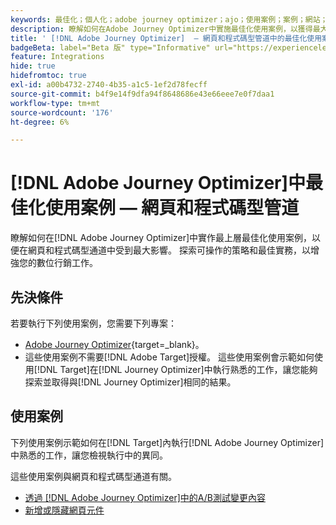 ```yaml
---
keywords: 最佳化；個人化；adobe journey optimizer；ajo；使用案例；案例；網站；程式碼型
description: 瞭解如何在Adobe Journey Optimizer中實施最佳化使用案例，以獲得最大的影響。
title: ' [!DNL Adobe Journey Optimizer]  — 網頁和程式碼型管道中的最佳化使用案例'
badgeBeta: label="Beta 版" type="Informative" url="https://experienceleague.adobe.com/docs/target/using/introduction/intro.html#beta newtab=true" tooltip=" [!DNL Adobe Target] 有哪些 Beta 版功能。"
feature: Integrations
hide: true
hidefromtoc: true
exl-id: a00b4732-2740-4b35-a1c5-1ef2d78fecff
source-git-commit: b4f9e14f9dfa94f8648686e43e66eee7e0f7daa1
workflow-type: tm+mt
source-wordcount: '176'
ht-degree: 6%

---
```


# [!DNL Adobe Journey Optimizer]中最佳化使用案例 — 網頁和程式碼型管道

瞭解如何在[!DNL Adobe Journey Optimizer]中實作最上層最佳化使用案例，以便在網頁和程式碼型通道中受到最大影響。 探索可操作的策略和最佳實務，以增強您的數位行銷工作。

## 先決條件

若要執行下列使用案例，您需要下列專案：

* [Adobe Journey Optimizer](https://experienceleague.adobe.com/en/docs/journey-optimizer/using/get-started/get-started){target=_blank}。
* 這些使用案例不需要[!DNL Adobe Target]授權。 這些使用案例會示範如何使用[!DNL Target]在[!DNL Journey Optimizer]中執行熟悉的工作，讓您能夠探索並取得與[!DNL Journey Optimizer]相同的結果。

## 使用案例

下列使用案例示範如何在[!DNL Target]內執行[!DNL Adobe Journey Optimizer]中熟悉的工作，讓您檢視執行中的異同。

這些使用案例與網頁和程式碼型通道有關。

* [透過 [!DNL Adobe Journey Optimizer]中的A/B測試變更內容](/help/main/c-integrating-target-with-mac/ajo/content-change-using-ajo.md)
* [新增或隱藏網頁元件](/help/main/c-integrating-target-with-mac/ajo/add-hide-content-using-ajo.md)
